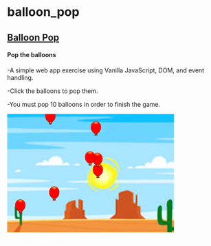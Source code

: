 # balloon_pop

## [Balloon Pop](https://balloon-pop.netlify.com/)

#### Pop the balloons

-A simple web app exercise using Vanilla JavaScript, DOM, and event handling.



-Click the balloons to pop them. 



-You must pop 10 balloons in order to finish the game.


![Screen-shot](./img/github-image.png)
